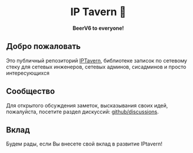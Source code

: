 <div align="center">
  <h1>IP Tavern 🍻</h1>
  <strong>BeerV6 to everyone!</strong>
</div>


## Добро пожаловать 
Это публичный репозиторий [IPTavern](https://docs.iptavern.ru/), библиотеке записок по сетевому стеку для сетевых инженеров, сетевых админов, сисадминов и просто интересующихся

## Сообщество
Для открытого обсуждения заметок, высказывания своих идей, пожалуйста, посетите раздел дискуссий: [github/discussions](https://github.com/kirillcisco/ip-tavern/discussions).

## Вклад
Будем рады, если Вы внесете свой вклад в развитие IPtavern!



